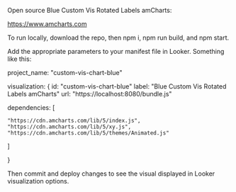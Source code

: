 Open source Blue Custom Vis Rotated Labels amCharts:

https://www.amcharts.com



To run locally, download the repo, then npm i, npm run build, and npm start.

Add the appropriate parameters to your manifest file in Looker. Something like this:

project_name: "custom-vis-chart-blue"

visualization: {
  id: "custom-vis-chart-blue"
  label: "Blue Custom Vis Rotated Labels amCharts"
  url: "https://localhost:8080/bundle.js"

  dependencies: [

    "https://cdn.amcharts.com/lib/5/index.js",
    "https://cdn.amcharts.com/lib/5/xy.js",
    "https://cdn.amcharts.com/lib/5/themes/Animated.js"
  ]



}


Then commit and deploy changes to see the visual displayed in Looker visualization options.
